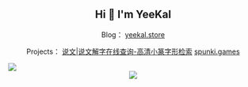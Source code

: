 <h2 align="center"> Hi 👋 I'm YeeKal </h2>
<p align="center">Blog： <a href="https://yeekal.store/">yeekal.store</a> </p>
<p align="center">Projects： <a href="https://www.shuowen.space/">说文|说文解字在线查询-高清小篆字形检索</a> <a href="https://www.spunki.games/">spunki.games</a> </p>

<picture>
  <source srcset="https://cdn.jsdelivr.net/gh/YeeKal/YeeKal/profile-3d-contrib/profile-night-rainbow.svg" media="(prefers-color-scheme: dark)">
  <source srcset="https://cdn.jsdelivr.net/gh/YeeKal/YeeKal/profile-3d-contrib/profile-gitblock.svg" media="(prefers-color-scheme: light)">
  <img src="https://cdn.jsdelivr.net/gh/YeeKal/YeeKal/profile-3d-contrib/profile-night-rainbow.svg">
</picture>

<div align="center"> <img src="https://github-readme-stats.vercel.app/api?username=yeekal&theme=gotham&show_icons=true&hide_border=true" /> </div>


<!-- <div align="center"> <img src="https://github-readme-stats.vercel.app/api/top-langs/?username=yeekal&hide_title=true&hide_border=true&layout=compact&langs_count=6&text_color=000&icon_color=fff&bg_color=0,52fa5a,4dfcff,c64dff&theme=graywhite" /> </div> -->
<!--
**YeeKal/YeeKal** is a ✨ _special_ ✨ repository because its `README.md` (this file) appears on your GitHub profile.

Here are some ideas to get you started:

- 🔭 I’m currently working on ...
- 🌱 I’m currently learning ...
- 👯 I’m looking to collaborate on ...
- 🤔 I’m looking for help with ...
- 💬 Ask me about ...
- 📫 How to reach me: ...
- 😄 Pronouns: ...
- ⚡ Fun fact: ...

ref:
- https://github.com/tonyljx
- https://github.com/sun0225SUN
- https://github.com/EddieHubCommunity/awesome-github-profiles/tree/main
- https://zhuanlan.zhihu.com/p/454597068
-->

